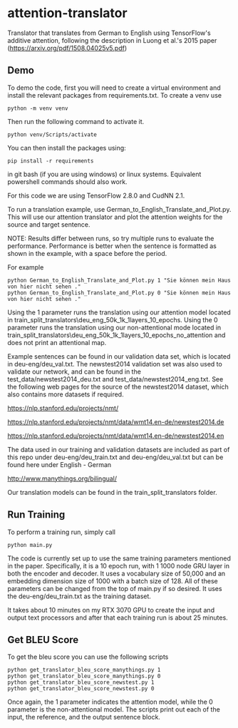 # attention-translator

Translator that translates from German to English using TensorFlow's additive attention, following the description in Luong et al.'s 2015 paper (https://arxiv.org/pdf/1508.04025v5.pdf)

## Demo

To demo the code, first you will need to create a virtual environment and install the relevant packages from requirements.txt. To create a venv use

```
python -m venv venv
```

Then run the following command to activate it.

```
python venv/Scripts/activate
```

You can then install the packages using:

```
pip install -r requirements
```


in git bash (if you are using windows) or linux systems. Equivalent powershell commands should also work.

For this code we are using TensorFlow 2.8.0 and CudNN 2.1.

To run a translation example, use German_to_English_Translate_and_Plot.py. This will use our attention translator and plot the attention weights for the source and target sentence.

NOTE: Results differ between runs, so try multiple runs to evaluate the performance. Performance is better when the sentence is formatted as shown in the example, with a space before the period.

For example 

```
python German_to_English_Translate_and_Plot.py 1 "Sie können mein Haus von hier nicht sehen ."
python German_to_English_Translate_and_Plot.py 0 "Sie können mein Haus von hier nicht sehen ."
```

Using the 1 parameter runs the translation using our attention model located in train_split_translators\deu_eng_50k_1k_1layers_10_epochs. Using the 0 parameter runs the translation using our non-attentional mode located in train_split_translators\deu_eng_50k_1k_1layers_10_epochs_no_attention and does not print an attentional map.

Example sentences can be found in our validation data set, which is located in deu-eng/deu_val.txt. The newstest2014 validation set was also used to validate our network, and can be found in the test_data/newstest2014_deu.txt and test_data/newstest2014_eng.txt. See the following web pages for the source of the newstest2014 dataset, which also contains more datasets if required.

https://nlp.stanford.edu/projects/nmt/

https://nlp.stanford.edu/projects/nmt/data/wmt14.en-de/newstest2014.de

https://nlp.stanford.edu/projects/nmt/data/wmt14.en-de/newstest2014.en

The data used in our training and validation datasets are included as part of this repo under deu-eng/deu_train.txt and deu-eng/deu_val.txt but can be found here under English - German

http://www.manythings.org/bilingual/

Our translation models can be found in the train_split_translators folder.


## Run Training
To perform a training run, simply call
```
python main.py
```

The code is currently set up to use the same training parameters mentioned in the paper. Specifically, it is a 10 epoch run, with 1 1000 node GRU layer in both the encoder and decoder. It uses a vocabulary size of 50,000 and an embedding dimension size of 1000 with a batch size of 128. All of these parameters can be changed from the top of main.py if so desired. It uses the deu-eng/deu_train.txt as the training dataset.

It takes about 10 minutes on my RTX 3070 GPU to create the input and output text processors and after that each training run is about 25 minutes.

## Get BLEU Score
To get the bleu score you can use the following scripts

```
python get_translator_bleu_score_manythings.py 1
python get_translator_bleu_score_manythings.py 0
python get_translator_bleu_score_newstest.py 1
python get_translator_bleu_score_newstest.py 0
```

Once again, the 1 parameter indicates the attention model, while the 0 parameter is the non-attentional model. The scripts print out each of the input, the reference, and the output sentence block.
